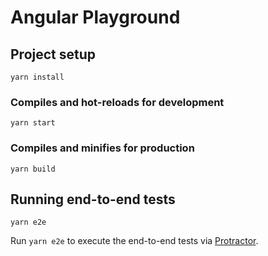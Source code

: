 # Angular Playground

## Project setup
```
yarn install
```

### Compiles and hot-reloads for development
```
yarn start
```

### Compiles and minifies for production
```
yarn build
```

## Running end-to-end tests

```
yarn e2e
```

Run `yarn e2e` to execute the end-to-end tests via [Protractor](http://www.protractortest.org/).

